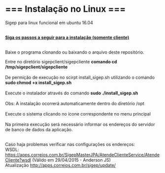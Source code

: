 # === Instalação no Linux ===
Sigep para linux funcional em ubuntu 16.04

<br><b><u>Siga os passos a seguir para a instalação (somente cliente)</u></b><br>
<br>

Baixe o programa clonando ou baixando o arquivo deste repositório. <br>

Entre no diretório sigepclient/sigepcliente <b> comando cd /tmp/sigepclient/sigepcliente </b> <br><br>
De permição de execução no scirpt  install_sigep.sh utilizando o comando <b> sudo chmod +x  install_sigep.sh </b><br><br>
Execute o instalador através do comando <b> sudo ./install_sigep.sh</b> <br><br>
Obs: A instalação ocorrerá automaticamente dentro do diretório /opt<br><br> 
Execute o sistema clicando no ícone correspondente no menu principal<br><br>
Na primeira execução será necessário informar os endereços do servidor de banco de dados da aplicação.

<br>Caso haja problemas verificar nas configurações os endereços:
<br>WSDL: https://apps.correios.com.br/SigepMasterJPA/AtendeClienteService/AtendeCliente?wsdl  (Válido em 29/04/2015 - Anderson JS)
<br>Atualização http://apps.correios.com.br/sigep/update/
<br><br>



